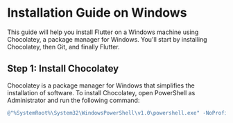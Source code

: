 # Installation Guide on Windows

This guide will help you install Flutter on a Windows machine using Chocolatey, a package manager for Windows. You'll start by installing Chocolatey, then Git, and finally Flutter.

## Step 1: Install Chocolatey

Chocolatey is a package manager for Windows that simplifies the installation of software. To install Chocolatey, open PowerShell as Administrator and run the following command:

```powershell
@"%SystemRoot%\System32\WindowsPowerShell\v1.0\powershell.exe" -NoProfile -InputFormat None -ExecutionPolicy Bypass -Command "iex ((New-Object System.Net.WebClient).DownloadString('https://community.chocolatey.org/install.ps1'))" && SET "PATH=%PATH%;%ALLUSERSPROFILE%\chocolatey\bin"
